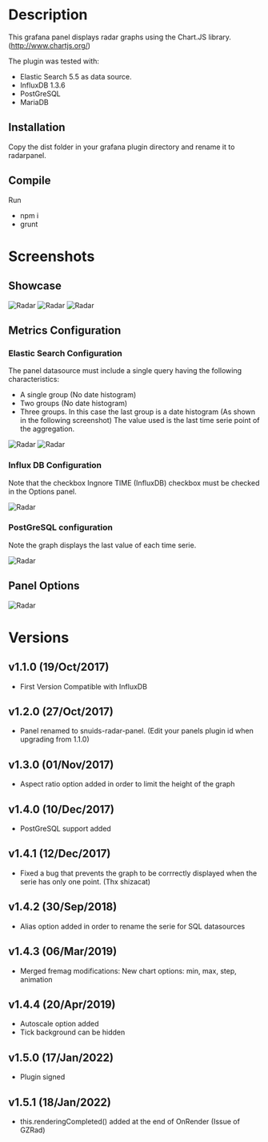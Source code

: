 # Description

This grafana panel displays radar graphs using the Chart.JS library. (http://www.chartjs.org/)

The plugin was tested with:

  * Elastic Search 5.5 as data source.
  * InfluxDB 1.3.6
  * PostGreSQL
  * MariaDB

## Installation

Copy the dist folder in your grafana plugin directory and rename it to radarpanel.


## Compile

Run

* npm i
* grunt

# Screenshots

## Showcase

![Radar](https://raw.githubusercontent.com/snuids/grafana-radar-panel/master/src/img/screenshot-radar-showcase.jpg)
![Radar](https://raw.githubusercontent.com/snuids/grafana-radar-panel/master/src/img/screenshot-radar-showcase2.jpg)
![Radar](https://raw.githubusercontent.com/snuids/grafana-radar-panel/master/src/img/screenshot-radar-showcase3.jpg)

## Metrics Configuration

### Elastic Search Configuration
The panel datasource must include a single query having the following characteristics:
* A single group (No date histogram)
* Two groups (No date histogram)
* Three groups. In this case the last group is a date histogram (As shown in the following screenshot) The value used is the last time serie point of the aggregation.


![Radar](https://raw.githubusercontent.com/snuids/grafana-radar-panel/master/src/img/screenshot-radar-metrics.jpg)
![Radar](https://raw.githubusercontent.com/snuids/grafana-radar-panel/master/src/img/screenshot-radar-metrics2.jpg)

### Influx DB Configuration

Note that the checkbox Ingnore TIME (InfluxDB) checkbox must be checked in the Options panel.

![Radar](https://raw.githubusercontent.com/snuids/grafana-radar-panel/master/src/img/screenshot-radar-metrics3.jpg)

### PostGreSQL configuration

Note the graph displays the last value of each time serie.

![Radar](https://raw.githubusercontent.com/snuids/grafana-radar-panel/master/src/img/screenshot-radar-metrics4.jpg)

## Panel Options

![Radar](https://raw.githubusercontent.com/snuids/grafana-radar-panel/master/src/img/screenshot-radar-options.jpg)

# Versions
## v1.1.0 (19/Oct/2017)
- First Version Compatible with InfluxDB

## v1.2.0 (27/Oct/2017)
- Panel renamed to snuids-radar-panel. (Edit your panels plugin id when upgrading from 1.1.0)

## v1.3.0 (01/Nov/2017)
- Aspect ratio option added in order to limit the height of the graph

## v1.4.0 (10/Dec/2017)
- PostGreSQL support added

## v1.4.1 (12/Dec/2017)
- Fixed a bug that prevents the graph to be corrrectly displayed when the serie has only one point. (Thx shizacat) 

## v1.4.2 (30/Sep/2018)
- Alias option added in order to rename the serie for SQL datasources 

## v1.4.3 (06/Mar/2019)
- Merged fremag modifications: New chart options: min, max, step, animation 

## v1.4.4 (20/Apr/2019)
- Autoscale option added
- Tick background can be hidden 

## v1.5.0 (17/Jan/2022)
- Plugin signed

## v1.5.1 (18/Jan/2022)
- this.renderingCompleted() added at the end of OnRender (Issue of GZRad)
